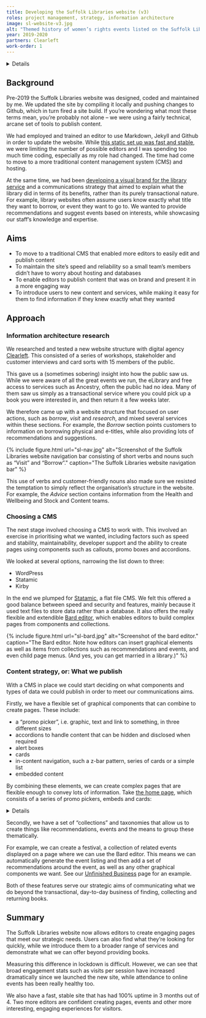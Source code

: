 ```yaml
---
title: Developing the Suffolk Libraries website (v3)
roles: project management, strategy, information architecture
image: sl-website-v3.jpg
alt: "Themed history of women’s rights events listed on the Suffolk Libraries website."
year: 2019-2020
partners: Clearleft
work-order: 1
---
```


<details>

	<summary class="pointer c-link b">Table of contents</summary>

	<ul>

		<li><a href="#background">Background</a></li>
		<li><a href="#aims">Aims</a></li>
		<li><a href="#information-architecture-research">Information architecture</a></li>
		<li><a href="#choosing-a-cms">Choosing a CMS</a></li>
		<li><a href="#content-strategy-or-what-we-publish">Content strategy</a></li>
		<li><a href="#summary">Summary</a></li>

	</ul>

</details>

## Background

Pre-2019 the Suffolk Libraries website was designed, coded and maintained by me. We updated the site by compiling it locally and pushing changes to Github, which in turn fired a site build. If you’re wondering what most these terms mean, you’re probably not alone – we were using a fairly technical, arcane set of tools to publish content.

We had employed and trained an editor to use Markdown, Jekyll and Github in order to update the website. While [this static set up was fast and stable](/posts/static/), we were limiting the number of possible editors and I was spending too much time coding, especially as my role had changed. The time had come to move to a more traditional content management system (CMS) and hosting.

At the same time, we had been [developing a visual brand for the library service](/work/suffolk-libraries-rebrand/) and a communications strategy that aimed to explain what the library did in terms of its benefits, rather than its purely transactional nature. For example, library websites often assume users know exactly what title they want to borrow, or event they want to go to. We wanted to provide recommendations and suggest events based on interests, while showcasing our staff’s knowledge and expertise.

## Aims

- To move to a traditional CMS that enabled more editors to easily edit and publish content
- To maintain the site’s speed and reliability so a small team’s members didn’t have to worry about hosting and databases
- To enable editors to publish content that was on brand and present it in a more engaging way
- To introduce users to new content and services, while making it easy for them to find information if they knew exactly what they wanted

## Approach

### Information architecture research

We researched and tested a new website structure with digital agency [Clearleft](https://clearleft.com). This consisted of a series of workshops, stakeholder and customer interviews and card sorts with 15 members of the public.

This gave us a (sometimes sobering) insight into how the public saw us. While we were aware of all the great events we run, the eLibrary and free access to services such as Ancestry, often the public had no idea. Many of them saw us simply as a transactional service where you could pick up a book you were interested in, and then return it a few weeks later.

We therefore came up with a website structure that focused on user actions, such as _borrow_, _visit_ and _research_, and mixed several services within these sections. For example, the _Borrow_ section points customers to information on borrowing physical and e-titles, while also providing lots of recommendations and suggestions.

{% include figure.html url="sl-nav.jpg" alt="Screenshot of the Suffolk Libraries website navigation bar consisting of short verbs and nouns such as “Visit” and “Borrow”." caption="The Suffolk Libraries website navigation bar" %}

This use of verbs and customer-friendly nouns also made sure we resisted the temptation to simply reflect the organisation’s structure in the website. For example, the _Advice_ section contains information from the Health and Wellbeing and Stock and Content teams.

### Choosing a CMS

The next stage involved choosing a CMS to work with. This involved an exercise in prioritising what we wanted, including factors such as speed and stability, maintainability, developer support and the ability to create pages using components such as callouts, promo boxes and accordions.

We looked at several options, narrowing the list down to three:

- WordPress
- Statamic
- Kirby

In the end we plumped for [Statamic](https://statamic.com/), a flat file CMS. We felt this offered a good balance between speed and security and features, mainly because it used text files to store data rather than a database. It also offers the really flexible and extendible [Bard editor](https://statamic.dev/fieldtypes/bard), which enables editors to build complex pages from components and collections.

{% include figure.html url="sl-bard.jpg" alt="Screenshot of the bard editor." caption="The Bard editor. Note how editors can insert graphical elements as well as items from collections such as recommendations and events, and even child page menus. (And yes, you can get married in a library.)" %}

### Content strategy, or: What we publish

With a CMS in place we could start deciding on what components and types of data we could publish in order to meet our communications aims.

Firstly, we have a flexible set of graphical components that can combine to create pages. These include:

- a “promo picker”, i.e. graphic, text and link to something, in three different sizes
- accordions to handle content that can be hidden and disclosed when required
- alert boxes
- cards
- in-content navigation, such a z-bar pattern, series of cards or a simple list
- embedded content

By combining these elements, we can create complex pages that are flexible enough to convey lots of information. Take [the home page](https://www.suffolklibraries.co.uk/), which consists of a series of promo pickers, embeds and cards:

<details>

	<summary class="pointer c-link b">Show the Suffolk Libraries home page</summary>

	{% include figure.html url="sl-home-page-2.jpg" alt="Screenshot of the Suffolk Libraries home." caption="These components can be easily edited and shifted around the page." %}

</details>

Secondly, we have a set of “collections” and taxonomies that allow us to create things like recommendations, events and the means to group these thematically.

For example, we can create a festival, a collection of related events displayed on a page where we can use the Bard editor. This means we can automatically generate the event listing and then add a set of recommendations around the event, as well as any other graphical components we want. See our [Unfinished Business](https://www.suffolklibraries.co.uk/whats-on/festival/unfinished-business) page for an example.

Both of these features serve our strategic aims of communicating what we do beyond the transactional, day-to-day business of finding, collecting and returning books.

## Summary

The Suffolk Libraries website now allows editors to create engaging pages that meet our strategic needs. Users can also find what they’re looking for quickly, while we introduce them to a broader range of services and demonstrate what we can offer beyond providing books.

Measuring this difference in lockdown is difficult. However, we can see that broad engagement stats such as visits per session have increased dramatically since we launched the new site, while attendance to online events has been really healthy too.

We also have a fast, stable site that has had 100% uptime in 3 months out of 4. Two more editors are confident creating pages, events and other more interesting, engaging experiences for visitors.
